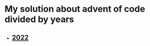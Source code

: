 # My solution about advent of code divided by years

- [2022](https://ghitub.com/dalmasluca/Aoc/AoC22)
    - 
